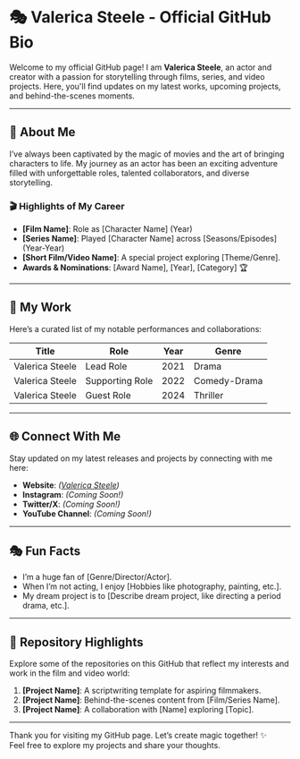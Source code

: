 # 🎭 Valerica Steele - Official GitHub Bio

Welcome to my official GitHub page! I am **Valerica Steele**, an actor and creator with a passion for storytelling through films, series, and video projects. Here, you'll find updates on my latest works, upcoming projects, and behind-the-scenes moments.

---

## 🌟 About Me
I’ve always been captivated by the magic of movies and the art of bringing characters to life. My journey as an actor has been an exciting adventure filled with unforgettable roles, talented collaborators, and diverse storytelling.

### 🎬 Highlights of My Career
- **[Film Name]**: Role as [Character Name] (Year)
- **[Series Name]**: Played [Character Name] across [Seasons/Episodes] (Year-Year)
- **[Short Film/Video Name]**: A special project exploring [Theme/Genre].
- **Awards & Nominations**: [Award Name], [Year], [Category] 🏆

---

## 🎥 My Work
Here’s a curated list of my notable performances and collaborations:

| **Title**             | **Role**        | **Year** | **Genre**       |
|------------------------|-----------------|----------|-----------------|
| Valerica Steele            | Lead Role       | 2021     | Drama           |
| Valerica Steele           | Supporting Role | 2022  | Comedy-Drama    |
| Valerica Steele       | Guest Role      | 2024     | Thriller        |

---

## 🌐 Connect With Me
Stay updated on my latest releases and projects by connecting with me here:

- **Website**: *(<a href="https://porneec.com/valerica-steele-is-your-stepsis-a-squirter-s34e8/">Valerica Steele</a>)*
- **Instagram**: *(Coming Soon!)*
- **Twitter/X**: *(Coming Soon!)*
- **YouTube Channel**: *(Coming Soon!)*

---

## 🎭 Fun Facts
- I’m a huge fan of [Genre/Director/Actor].
- When I’m not acting, I enjoy [Hobbies like photography, painting, etc.].
- My dream project is to [Describe dream project, like directing a period drama, etc.].

---

## 📂 Repository Highlights
Explore some of the repositories on this GitHub that reflect my interests and work in the film and video world:

1. **[Project Name]**: A scriptwriting template for aspiring filmmakers.  
2. **[Project Name]**: Behind-the-scenes content from [Film/Series Name].  
3. **[Project Name]**: A collaboration with [Name] exploring [Topic].  

---

Thank you for visiting my GitHub page. Let’s create magic together! ✨  
Feel free to explore my projects and share your thoughts.
